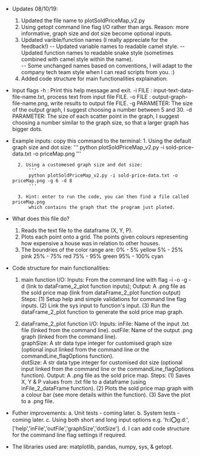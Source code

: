 * Updates 08/10/19:
    1. Updated the file name to plotSoldPriceMap_v2.py
    2. Using getopt command line flag I/O rather than args.
        Reason: more informative, graph size and dot size become optional inputs. 
    3. Updated varible/function names (I really appreciate for the feedback!)
        -- Updated variable names to readable camel style. 
        -- Updated function names to readable snake style (sometimes combined with camel style within the name).   
        -- Some unchanged names based on conventions, I will adapt to the company tech team style when I can read scripts from you. :)
    4. Added code structure for main functionalities explaination.

* Input flags
    -h : Print this help message and exit.
    -i FILE : input-text-data-file-name.txt, process text from input file FILE.
    -o FILE : output-graph-file-name.png, write results to output file FILE.
    -g PARAMETER: The size of the output graph, 
                    I suggest choosing a number between 5 and 30.
    -d PARAMETER: The size of each scatter point in the graph, 
                    I suggest choosing a number similar to the graph size,
                    so that a larger graph has bigger dots.
                    
                    
* Example inputs: copy this command to the terminal: 
        1. Using the default graph size and dot size:
        '''
            python plotSoldPriceMap_v2.py -i sold-price-data.txt -o priceMap.png 
            '''
       
        2. Using a customesed graph size and dot size:
            '''
            python plotSoldPriceMap_v2.py -i sold-price-data.txt -o priceMap.png -g 6 -d 8
            '''
        
        3. Hint: enter to run the code, you can then find a file called priceMap.png
            which contains the graph that the program just ploted. 
    
* What does this file do?
    1. Reads the text file to the dataframe (X, Y, P).
    2. Plots each point onto a grid. 
        The points given colours representing how expensive 
        a house was in relation to other houses. 
    3. The boundries of the color range are: 
        0% - 5%     yellow
        5% - 25%    pink
        25% - 75%   red
        75% - 95%   green
        95% - 100%  cyan
    
    
* Code structure for main functionalities:
    1. main function 
        I/O: Inputs: From the command line with flag -i -o -g -d (link to dataFrame_2_plot function inputs);
             Output: A .png file as the sold price map (link from dataFrame_2_plot function output)
        Steps:
        (1) Setup help and simple validations for command line flag inputs.
        (2) Link the sys input to function's input.
        (3) Run the dataFrame_2_plot function to generate the sold price map graph.
        
    2. dataFrame_2_plot function
        I/O: Inputs: inFile: Name of the input .txt file (linked from the command line).
                     outFile: Name of the output .png graph (linked from the command line).                       
                     graphSize: A str data type integer for customised graph size (optional input linked from the command line or the commandLine_flagOptions function).  
                     dotSize: A str data type integer for customised dot size (optional input linked from the command line or the commandLine_flagOptions function).
             Output: A .png file as the sold price map.
        Steps:
            (1) Saves X, Y & P values from .txt file to a dataframe (using inFile_2_dataFrame function).
            (2) Plots the sold price map graph with a colour bar (see more details within the function).
            (3) Save the plot to a .png file.
            

* Futher improvements:
    a. Unit tests - coming later.
    b. System tests - coming later.
    c. Using both short and long input options e.g. 'h:i:o:g:d:',
        ['help','inFile','outFile','graphSize','dotSize'].
    d. I can add code structure for the command line flag settings if required.

* The libraries used are: matplotlib, pandas, numpy, sys, & getopt.
